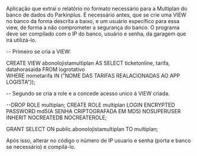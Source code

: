 Aplicação que extrai o relatório no formato necessário para a Multiplan do banco de dados do Parkinplus.
É necessário antes, que se crie uma VIEW no banco da forma descrita a baixo, e um usuário específico para essa view, de forma a não comprometer a segurança do banco.
O programa deve ser compilado com o IP do banco, usuário e senha, da garagem que irá utilizá-lo.

-- Primeiro se cria a VIEW:

CREATE VIEW abonolojistamultiplan 
AS SELECT ticketonline, tarifa, datahorasaida 
FROM logrotativo  
WHERE nometarifa IN ("NOME DAS TARIFAS REALACIONADAS AO APP LOGISTA"));

-- Segundo se cria a role e a concede acesso unico á VIEW criada.

--DROP ROLE multiplan;
CREATE ROLE multiplan LOGIN
ENCRYPTED PASSWORD md5(A SENHA CRIPTOGRAFADA EM MD5)
NOSUPERUSER INHERIT NOCREATEDB NOCREATEROLE;

GRANT SELECT ON public.abonolojistamultiplan TO multiplan;

Após isso, alterar no código o número de IP usuario e senha (porta e banco se necessário) e compilá-lo.
